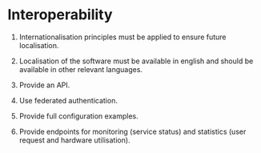 # Interoperability

1. Internationalisation principles must be applied to ensure future localisation.

1. Localisation of the software must be available in english and should be available in other relevant languages.

1. Provide an API.

1. Use federated authentication.

1. Provide full configuration examples.

1. Provide endpoints for monitoring (service status) and statistics (user request and hardware utilisation).

